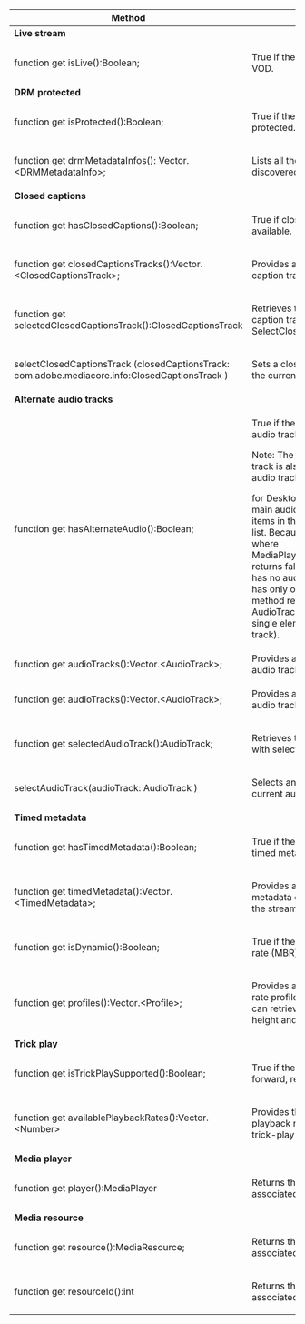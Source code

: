 ---
---

<table frame="all" colsep="1" rowsep="1" id="table_77B55D506FE24326A03D97AA087231FF"> 
 <tgroup cols="2" colsep="1" rowsep="1" class="FormatA"> 
  <colspec colnum="1" colname="2" colwidth="41*" /> 
  <colspec colnum="2" colname="3" colwidth="46*" /> 
  <thead> 
   <tr rowsep="1"> 
    <th colname="2" class="entry"> Method </th> 
    <th colname="3" class="entry"> Description </th> 
   </tr> 
  </thead> 
  <tbody> 
   <tr rowsep="1"> 
    <td namest="2" nameend="3"> <b>Live stream </b> </td> 
   </tr> 
   <tr rowsep="1"> 
    <td colname="2"> <span class="codeph"> function get isLive():Boolean; </span> </td> 
    <td colname="3"> <p>True if the stream is live; false if it is VOD. </p> </td> 
   </tr> 
   <tr rowsep="1"> 
    <td namest="2" nameend="3"> <b>DRM protected</b> </td> 
   </tr> 
   <tr rowsep="1"> 
    <td colname="2"> <span class="codeph"> function get isProtected():Boolean; </span> </td> 
    <td colname="3"> <p>True if the stream is DRM protected. </p> </td> 
   </tr> 
   <tr rowsep="1"> 
    <td colname="2"> <span class="codeph"> function get drmMetadataInfos(): Vector.&lt;DRMMetadataInfo&gt;; </span> </td> 
    <td colname="3"> <p>Lists all the DRM metadata objects discovered in the manifest. </p> </td> 
   </tr> 
   <tr rowsep="1"> 
    <td namest="2" nameend="3"> <b>Closed captions</b> </td> 
   </tr> 
   <tr rowsep="1"> 
    <td colname="2"> <span class="codeph"> function get hasClosedCaptions():Boolean; </span> </td> 
    <td colname="3"> <p>True if closed-caption tracks are available. </p> </td> 
   </tr> 
   <tr rowsep="1"> 
    <td colname="2"> <span class="codeph"> function get closedCaptionsTracks():Vector.&lt;ClosedCaptionsTrack&gt;; </span> </td> 
    <td colname="3"> <p>Provides a list of available closed-caption tracks. </p> </td> 
   </tr> 
   <tr rowsep="1"> 
    <td colname="2"> <span class="codeph"> function get selectedClosedCaptionsTrack():ClosedCaptionsTrack </span> </td> 
    <td colname="3"> <p>Retrieves the current closed caption track selected with <span class="codeph"> SelectClosedCaptionsTrack </span>. </p> </td> 
   </tr> 
   <tr rowsep="1"> 
    <td colname="2"> <span class="codeph"> selectClosedCaptionsTrack (closedCaptionsTrack: com.adobe.mediacore.info:ClosedCaptionsTrack ) </span> </td> 
    <td colname="3"> <p>Sets a closed-caption track to be the current closed-caption track. </p> </td> 
   </tr> 
   <tr rowsep="1"> 
    <td namest="2" nameend="3"> <b>Alternate audio tracks </b> </td> 
   </tr> 
   <tr rowsep="1"> 
    <td colname="2"> <span class="codeph"> function get hasAlternateAudio():Boolean; </span> </td> 
    <td colname="3"> <p>True if the stream has alternate audio tracks. </p> <p type="tip">Note:  The main (default) audio track is also part of the alternate audio track list. </p> <p> 
      <ph conkeyref="phrases/primetime-sdk-name" /> for Desktop&nbsp;HLS considers the main audio track to be one of the items in the alternate audio track list. Because of this, the only case where <span class="codeph"> MediaPlayerItem.hasAlternateAudio </span> returns false is when the stream has no audio at all. If the content has only one audio track, this method returns true, and <span class="codeph"> get AudioTracks </span> returns a list with a single element (the default audio track). </p> </td> 
   </tr> 
   <tr rowsep="1"> 
    <td colname="2"> <span class="codeph"> function get audioTracks():Vector.&lt;AudioTrack&gt;; </span> </td> 
    <td colname="3"> Provides a list of available alternate audio tracks. </td> 
   </tr> 
   <tr rowsep="1"> 
    <td colname="2"> <span class="codeph"> function get audioTracks():Vector.&lt;AudioTrack&gt;; </span> </td> 
    <td colname="3"> <p>Provides a list of available alternate audio tracks. </p> </td> 
   </tr> 
   <tr rowsep="1"> 
    <td colname="2"> <span class="codeph"> function get selectedAudioTrack():AudioTrack; </span> </td> 
    <td colname="3"> <p>Retrieves the audio track selected with <span class="codeph"> selectAudioTrack </span>. </p> </td> 
   </tr> 
   <tr rowsep="1"> 
    <td colname="2"> <span class="codeph"> selectAudioTrack(audioTrack: AudioTrack ) </span> </td> 
    <td colname="3"> <p>Selects an audio track to be the current audio track. </p> </td> 
   </tr> 
   <tr rowsep="1"> 
    <td namest="2" nameend="3"> <b>Timed metadata</b> </td> 
   </tr> 
   <tr rowsep="1"> 
    <td colname="2"> <span class="codeph"> function get hasTimedMetadata():Boolean; </span> </td> 
    <td colname="3"> <p>True if the stream has associated timed metadata. </p> </td> 
   </tr> 
   <tr rowsep="1"> 
    <td colname="2"> <span class="codeph"> function get timedMetadata():Vector.&lt;TimedMetadata&gt;; </span> </td> 
    <td colname="3"> <p>Provides a list of the timed metadata objects associated with the stream. </p> </td> 
   </tr> 
   <tr rowsep="1"> 
    <td colname="2"> <span class="codeph"> function get isDynamic():Boolean; </span> </td> 
    <td colname="3"> <p>True if the stream is a multiple bit rate (MBR) stream. </p> </td> 
   </tr> 
   <tr rowsep="1"> 
    <td colname="2"> <span class="codeph"> function get profiles():Vector.&lt;Profile&gt;; </span> </td> 
    <td colname="3"> <p>Provides a list of the associated bit rate profiles. For each profile, you can retrieve its bit rate and the height and width of the profile. </p> </td> 
   </tr> 
   <tr rowsep="1"> 
    <td namest="2" nameend="3"> <b>Trick play </b> </td> 
   </tr> 
   <tr rowsep="1"> 
    <td colname="2"> <span class="codeph"> function get isTrickPlaySupported():Boolean; </span> </td> 
    <td colname="3"> <p>True if the player supports fast forward, rewind, and resume. </p> </td> 
   </tr> 
   <tr rowsep="1"> 
    <td colname="2"> <span class="codeph"> function get availablePlaybackRates():Vector.&lt;Number&gt; </span> </td> 
    <td colname="3"> <p>Provides the list of available playback rates in the context of the trick-play feature. </p> </td> 
   </tr> 
   <tr rowsep="1"> 
    <td namest="2" nameend="3"> <b>Media player </b> </td> 
   </tr> 
   <tr rowsep="1"> 
    <td colname="2"> <span class="codeph"> function get player():MediaPlayer </span> </td> 
    <td colname="3"> <p>Returns the media player currently associated with this player. </p> </td> 
   </tr> 
   <tr rowsep="1"> 
    <td namest="2" nameend="3"> <b>Media resource</b> </td> 
   </tr> 
   <tr rowsep="1"> 
    <td colname="2"> <span class="codeph"> function get resource():MediaResource; </span> </td> 
    <td colname="3"> <p>Returns the media resource associated with this item. </p> </td> 
   </tr> 
   <tr rowsep="0"> 
    <td colname="2"> <span class="codeph"> function get resourceId():int </span> </td> 
    <td colname="3"> <p>Returns the media identifier associated with this item. </p> </td> 
   </tr> 
  </tbody> 
 </tgroup> 
</table>


